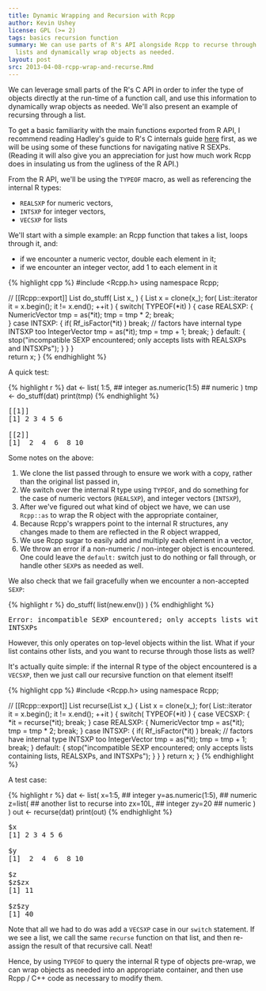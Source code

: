 ```yaml
---
title: Dynamic Wrapping and Recursion with Rcpp
author: Kevin Ushey
license: GPL (>= 2)
tags: basics recursion function
summary: We can use parts of R's API alongside Rcpp to recurse through 
  lists and dynamically wrap objects as needed.
layout: post
src: 2013-04-08-rcpp-wrap-and-recurse.Rmd
---
```

 
We can leverage small parts of the R's C API in order to
infer the type of objects directly at the run-time of a function call, and use
this information to dynamically wrap objects as needed. We'll also present an
example of recursing through a list.
 
To get a basic familiarity with the main functions exported from R API,
I recommend reading Hadley's guide to R's C internals guide 
[here](https://github.com/hadley/devtools/wiki/C-interface) 
first, as we will be using some of these functions for navigating
native R SEXPs. (Reading it will also give you an appreciation for just how much
work Rcpp does in insulating us from the ugliness of the R API.)

From the R API, we'll be using the `TYPEOF` macro, as well as referencing the
internal R types:
 
 * `REALSXP` for numeric vectors,
 * `INTSXP` for integer vectors,
 * `VECSXP` for lists

We'll start with a simple example: an Rcpp function that takes a list,
loops through it, and:
 
 * if we encounter a numeric vector, double each element in it;
 * if we encounter an integer vector, add 1 to each element in it
 

{% highlight cpp %}
#include <Rcpp.h>
using namespace Rcpp;
 
// [[Rcpp::export]]
List do_stuff( List x_ ) {
    List x = clone(x_);
    for( List::iterator it = x.begin(); it != x.end(); ++it ) {
        switch( TYPEOF(*it) ) {
            case REALSXP: {
                NumericVector tmp = as<NumericVector>(*it);
          	tmp = tmp * 2;
		break;    
            }
      	    case INTSXP: {
                if( Rf_isFactor(*it) ) break; // factors have internal type INTSXP too
        	IntegerVector tmp = as<IntegerVector>(*it);
		tmp = tmp + 1;
                break;
      	    }
      	    default: {
                stop("incompatible SEXP encountered; only accepts lists with REALSXPs and INTSXPs");
      	    }
       }
  }  
  return x;
}
{% endhighlight %}


A quick test:
 

{% highlight r %}
dat <- list( 
    1:5, ## integer
    as.numeric(1:5) ## numeric
)
tmp <- do_stuff(dat)
print(tmp)
{% endhighlight %}



<pre class="output">
[[1]]
[1] 2 3 4 5 6

[[2]]
[1]  2  4  6  8 10
</pre>

 
Some notes on the above:
 
  1. We clone the list passed through to ensure we work with a copy, rather
  than the original list passed in,
  2. We switch over the internal R type using `TYPEOF`, and do something 
  for the case of numeric vectors (`REALSXP`), and integer vectors (`INTSXP`),
  3. After we've figured out what kind of object we have, we can use `Rcpp::as`
  to wrap the R object with the appropriate container,
  4. Because Rcpp's wrappers point to the internal R structures, any changes made
  to them are reflected in the R object wrapped,
  5. We use Rcpp sugar to easily add and multiply each element in a vector,
  6. We throw an error if a non-numeric / non-integer object is encountered.
  One could leave the `default:` switch just to do nothing or fall through,
  or handle other `SEXP`s as needed as well.
  
We also check that we fail gracefully when we encounter a non-accepted `SEXP`:


{% highlight r %}
do_stuff( list(new.env()) )
{% endhighlight %}



<pre class="output">
Error: incompatible SEXP encountered; only accepts lists with REALSXPs and
INTSXPs
</pre>

  
However, this only operates on top-level objects within the list. What if your
list contains other lists, and you want to recurse through those lists as well?
 
It's actually quite simple: if the internal R type of the object encountered
is a `VECSXP`, then we just call our recursive function on that element itself!
 

{% highlight cpp %}
#include <Rcpp.h>
using namespace Rcpp;
 
// [[Rcpp::export]]
List recurse(List x_) {
    List x = clone(x_);
    for( List::iterator it = x.begin(); it != x.end(); ++it ) {
        switch( TYPEOF(*it) ) {
            case VECSXP: {
                *it = recurse(*it);
        	break;
            }
            case REALSXP: {
                NumericVector tmp = as<NumericVector>(*it);
        	tmp = tmp * 2;
            	break;
      	    }
      	    case INTSXP: {
            	if( Rf_isFactor(*it) ) break; // factors have internal type INTSXP too
        	IntegerVector tmp = as<IntegerVector>(*it);
        	tmp = tmp + 1;
        	break;
      	    }
      	    default: {
                stop("incompatible SEXP encountered; only accepts lists containing lists, REALSXPs, and INTSXPs");
      	    }
        }
    }
    return x;
}
{% endhighlight %}


A test case:
 

{% highlight r %}
dat <- list( 
    x=1:5, ## integer
    y=as.numeric(1:5), ## numeric
    z=list( ## another list to recurse into
        zx=10L, ## integer
        zy=20 ## numeric
    )
)
out <- recurse(dat)
print(out)
{% endhighlight %}



<pre class="output">
$x
[1] 2 3 4 5 6

$y
[1]  2  4  6  8 10

$z
$z$zx
[1] 11

$z$zy
[1] 40
</pre>


Note that all we had to do was add a `VECSXP` case in our `switch` statement.
If we see a list, we call the same `recurse` function on that list, and then
re-assign the result of that recursive call. Neat!

Hence, by using `TYPEOF` to query the internal R type of objects pre-wrap, we
can wrap objects as needed into an appropriate container, and then use Rcpp
/ C++ code as necessary to modify them.
